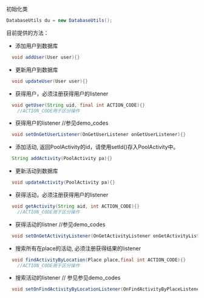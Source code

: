 初始化类

```java
DatabaseUtils du = new DatabaseUtils();
```

目前提供的方法：

-  添加用户到数据库

```java
  void addUser(User user){}
```

- 更新用户到数据库

```java
  void updateUser(User user){}
```

- 获得用户，必须注册获得用户的listener

```java
  void getUser(String uid, final int ACTION_CODE){}
    //ACTION_CODE用于区分操作
```

- 获得用户的listener //参见demo_codes

```java
  void setOnGetUserListener(OnGetUserListener onGetUserListener){}
```

- 添加活动, 返回PoolActivity的id，请使用setId()存入PoolActivity中。

```java
  String addActivity(PoolActivity pa){}
```

- 更新活动到数据库

```java
  void updateActivity(PoolActivity pa){}
```

- 获得活动，必须注册获得用户的listener

```java
  void getActivity(String aid, int ACTION_CODE){}
    //ACTION_CODE用于区分操作
```

- 获得活动的listner //参见demo_codes

```java
  void setOnGetActivityListener(OnGetActivityListener onGetActivityListener){}
```

- 搜索所有在place的活动, 必须注册获得结果的listener

```java
  void findActivityByLocation(Place place,final int ACTION_CODE){}
    //ACTION_CODE用于区分操作
```

- 搜索活动的listener // 参见参见demo_codes

```java
  void setOnFindActivityByLocationListener(OnFindActivityByPlaceListener onFindActivityByPlaceListener){}
```

